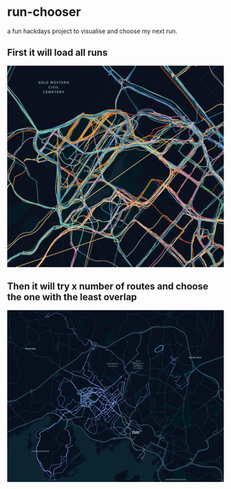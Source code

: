 # run-chooser
a fun hackdays project to visualise and choose my next run. 

## First it will load all runs
![all runs](runs.png)

## Then it will try x number of routes and choose the one with the least overlap
![suggested route](suggestion_1.png)
